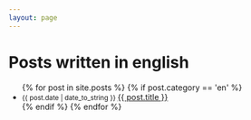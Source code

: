 ```yaml
---
layout: page
---
```

<h1>Posts written in english</h1>

<ul class="posts">
  {% for post in site.posts %}
    {% if post.category == 'en' %}
    <li>
      <small class="datetime muted" data-time="{{ post.date }}">{{ post.date | date_to_string }} </small>
      <a href="{{ post.url }}">
        {{ post.title }}<br />
      </a>
    </li>
    {% endif %}
  {% endfor %}
</ul>